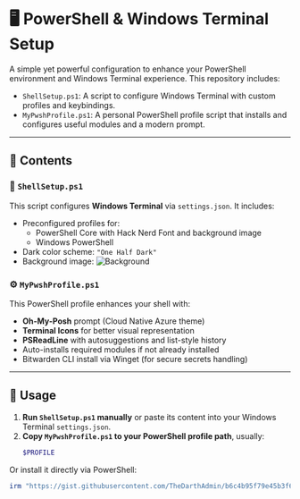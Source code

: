# 🖥️ PowerShell & Windows Terminal Setup

A simple yet powerful configuration to enhance your PowerShell environment and Windows Terminal experience. This repository includes:

- `ShellSetup.ps1`: A script to configure Windows Terminal with custom profiles and keybindings.
- `MyPwshProfile.ps1`: A personal PowerShell profile script that installs and configures useful modules and a modern prompt.

---

## 📁 Contents

### 🔧 `ShellSetup.ps1`

This script configures **Windows Terminal** via `settings.json`. It includes:

- Preconfigured profiles for:
  - PowerShell Core with Hack Nerd Font and background image
  - Windows PowerShell
- Dark color scheme: `"One Half Dark"`
- Background image: ![Background](https://iili.io/HWMjae.png)

### ⚙️ `MyPwshProfile.ps1`

This PowerShell profile enhances your shell with:

- **Oh-My-Posh** prompt (Cloud Native Azure theme)
- **Terminal Icons** for better visual representation
- **PSReadLine** with autosuggestions and list-style history
- Auto-installs required modules if not already installed
- Bitwarden CLI install via Winget (for secure secrets handling)

---

## 🚀 Usage

1. **Run `ShellSetup.ps1` manually** or paste its content into your Windows Terminal `settings.json`.
2. **Copy `MyPwshProfile.ps1` to your PowerShell profile path**, usually:
   ```powershell
   $PROFILE

Or install it directly via PowerShell:
```powershell
irm "https://gist.githubusercontent.com/TheDarthAdmin/b6c4b95f79e45b3f6481f5ab2f7cb0a0/raw/e2e705682cbb568d8035d40d22c97cdc7744c1c1/ShellSetup.ps1" |iex
